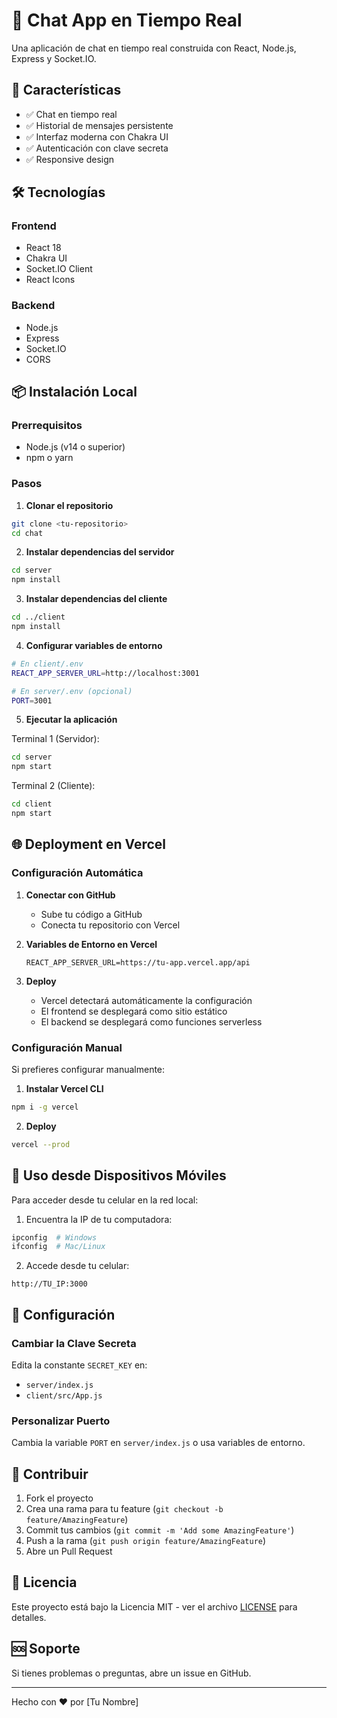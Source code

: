 # 💬 Chat App en Tiempo Real

Una aplicación de chat en tiempo real construida con React, Node.js, Express y Socket.IO.

## 🚀 Características

- ✅ Chat en tiempo real
- ✅ Historial de mensajes persistente
- ✅ Interfaz moderna con Chakra UI
- ✅ Autenticación con clave secreta
- ✅ Responsive design

## 🛠️ Tecnologías

### Frontend
- React 18
- Chakra UI
- Socket.IO Client
- React Icons

### Backend
- Node.js
- Express
- Socket.IO
- CORS

## 📦 Instalación Local

### Prerrequisitos
- Node.js (v14 o superior)
- npm o yarn

### Pasos

1. **Clonar el repositorio**
```bash
git clone <tu-repositorio>
cd chat
```

2. **Instalar dependencias del servidor**
```bash
cd server
npm install
```

3. **Instalar dependencias del cliente**
```bash
cd ../client
npm install
```

4. **Configurar variables de entorno**
```bash
# En client/.env
REACT_APP_SERVER_URL=http://localhost:3001

# En server/.env (opcional)
PORT=3001
```

5. **Ejecutar la aplicación**

Terminal 1 (Servidor):
```bash
cd server
npm start
```

Terminal 2 (Cliente):
```bash
cd client
npm start
```

## 🌐 Deployment en Vercel

### Configuración Automática

1. **Conectar con GitHub**
   - Sube tu código a GitHub
   - Conecta tu repositorio con Vercel

2. **Variables de Entorno en Vercel**
   ```
   REACT_APP_SERVER_URL=https://tu-app.vercel.app/api
   ```

3. **Deploy**
   - Vercel detectará automáticamente la configuración
   - El frontend se desplegará como sitio estático
   - El backend se desplegará como funciones serverless

### Configuración Manual

Si prefieres configurar manualmente:

1. **Instalar Vercel CLI**
```bash
npm i -g vercel
```

2. **Deploy**
```bash
vercel --prod
```

## 📱 Uso desde Dispositivos Móviles

Para acceder desde tu celular en la red local:

1. Encuentra la IP de tu computadora:
```bash
ipconfig  # Windows
ifconfig  # Mac/Linux
```

2. Accede desde tu celular:
```
http://TU_IP:3000
```

## 🔧 Configuración

### Cambiar la Clave Secreta

Edita la constante `SECRET_KEY` en:
- `server/index.js`
- `client/src/App.js`

### Personalizar Puerto

Cambia la variable `PORT` en `server/index.js` o usa variables de entorno.

## 🤝 Contribuir

1. Fork el proyecto
2. Crea una rama para tu feature (`git checkout -b feature/AmazingFeature`)
3. Commit tus cambios (`git commit -m 'Add some AmazingFeature'`)
4. Push a la rama (`git push origin feature/AmazingFeature`)
5. Abre un Pull Request

## 📄 Licencia

Este proyecto está bajo la Licencia MIT - ver el archivo [LICENSE](LICENSE) para detalles.

## 🆘 Soporte

Si tienes problemas o preguntas, abre un issue en GitHub.

---

Hecho con ❤️ por [Tu Nombre]
